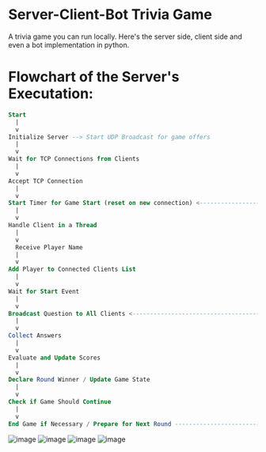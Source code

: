 # Server-Client-Bot Trivia Game
A trivia game you can run locally. Here's the server side, client side and even a bot implementation in python. 



# Flowchart of the Server's Executation: 
```sql
Start
  |
  v
Initialize Server --> Start UDP Broadcast for game offers
  |
  v
Wait for TCP Connections from Clients
  |
  v                                                  
Accept TCP Connection                                
  |                                                  
  v                                                  
Start Timer for Game Start (reset on new connection) <-----------------,
  |                                                                    |                 
  v                                                                    |                 
Handle Client in a Thread                                              |            
  |                                                                    |                 
  v                                                                    |                 
  Receive Player Name                                                  |            
  |                                                                    |                 
  v                                                                    |                 
Add Player to Connected Clients List                                   |             
  |                                                                    |                 
  v                                                                    |                 
Wait for Start Event                                                   |            
  |                                                                    |                 
  v                                                                    |                 
Broadcast Question to All Clients <------------------------------------,
  |                                                                    |
  v                                                                    |
Collect Answers                                                        |         
  |                                                                    |
  v                                                                    |
Evaluate and Update Scores                                             |
  |                                                                    |
  v                                                                    |
Declare Round Winner / Update Game State                               |
  |                                                                    |
  v                                                                    |
Check if Game Should Continue                                          |
  |                                                                    |
  v                                                                    |
End Game if Necessary / Prepare for Next Round ------------------------'
```

 ![image](https://github.com/beryaelio/Server-Client-Bot-Trivia-Game/assets/47675083/be79b2f1-3aab-4e5e-88a8-a67a78668206)
![image](https://github.com/beryaelio/Server-Client-Bot-Trivia-Game/assets/47675083/54ee0b03-99d9-4f5c-a9b6-f494718944ae)
![image](https://github.com/beryaelio/Server-Client-Bot-Trivia-Game/assets/47675083/163ac02d-93d6-4cf5-8745-868f612cee00)
![image](https://github.com/beryaelio/Server-Client-Bot-Trivia-Game/assets/47675083/377784b0-7bd6-4e6e-bd82-6b00fe3a3856)

